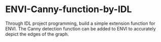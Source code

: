 # ENVI-Canny-function-by-IDL
Through IDL project programming, build a simple extension function for ENVI. The Canny detection function can be added to ENVI to accurately depict the edges of the graph.
